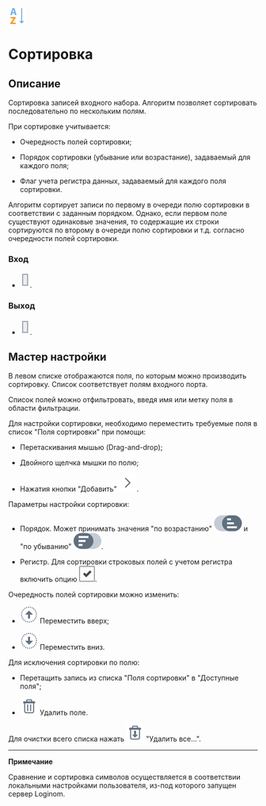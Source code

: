 ![](../../media/app/icons/component-18/component-default-01.svg)

# Сортировка

## Описание

Сортировка записей входного набора. Алгоритм позволяет сортировать последовательно по нескольким полям.

При сортировке учитывается:

* Очередность полей сортировки;

* Порядок сортировки (убывание или возрастание), задаваемый для каждого поля;

* Флаг учета регистра данных, задаваемый для каждого поля сортировки.

Алгоритм сортирует записи по первому в очереди полю сортировки в соответствии с заданным порядком. Однако, если первом поле существуют одинаковые значения, то содержащие их строки сортируются по второму в очереди полю сортировки и т.д. согласно очередности полей сортировки.

### Вход

* ![](../../media/app/icons/ports/output-table-inactive.svg).

### Выход

* ![](../../media/app/icons/ports/output-table-inactive.svg).

## Мастер настройки

В левом списке отображаются поля, по которым можно производить сортировку. Список соответствует полям входного порта.

Список полей можно отфильтровать, введя имя или метку поля в области фильтрации.

Для настройки сортировки, необходимо переместить требуемые поля в список "Поля сортировки" при помощи:

* Перетаскивания мышью (Drag-and-drop);

* Двойного щелчка мышки по полю;

* Нажатия кнопки "Добавить" ![](../../media/app/icons/toolbar-18/toolbar-18-16.svg).

Параметры настройки сортировки:

* Порядок. Может принимать значения "по возрастанию" ![](../../media/app/icons/toolbar-18/sorting-order-01.svg) и "по убыванию" ![](../../media/app/icons/toolbar-18/sorting-order-02.svg).

* Регистр. Для сортировки строковых полей с учетом регистра включить опцию ![](../../media/app/icons/toolbar-18/checked.svg).

Очередность полей сортировки можно изменить:

* ![](../../media/app/icons/toolbar-18/top.svg) Переместить вверх;

* ![](../../media/app/icons/toolbar-18/down.svg) Переместить вниз.

Для исключения сортировки по полю:

* Перетащить запись из списка "Поля сортировки" в "Доступные поля";

* ![](../../media/app/icons/toolbar-18/toolbar-18-8.svg) Удалить поле.

Для очистки всего списка нажать ![](../../media/app/icons/toolbar-18/toolbar-18-127.svg) "Удалить все...".

--------

**Примечание**

Сравнение и сортировка символов осуществляется в соответствии локальными настройками пользователя, из-под которого запущен сервер Loginom.
